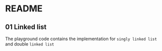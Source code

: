 # README


## 01 Linked list
The playground code contains the implementation for `singly linked list` and double `linked list`

